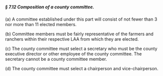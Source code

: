 ##### § 7.12 Composition of a county committee. #####

(a) A committee established under this part will consist of not fewer than 3 nor more than 11 elected members.

(b) Committee members must be fairly representative of the farmers and ranchers within their respective LAA from which they are elected.

(c) The county committee must select a secretary who must be the county executive director or other employee of the county committee. The secretary cannot be a county committee member.

(d) The county committee must select a chairperson and vice-chairperson.